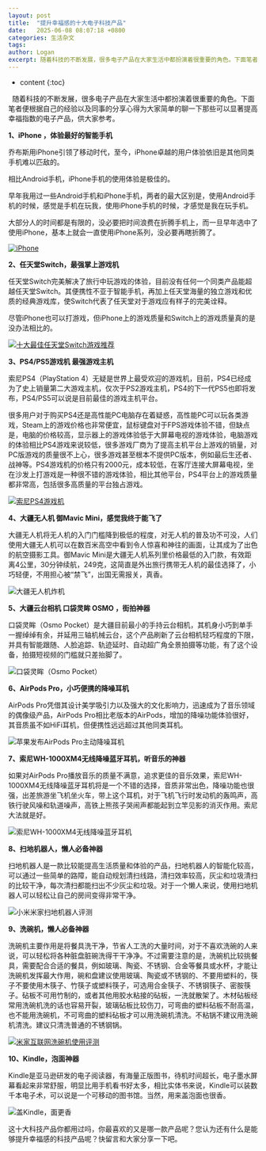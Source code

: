 ```yaml
---
layout: post
title:  "提升幸福感的十大电子科技产品"
date:   2025-06-08 08:07:18 +0800
categories: 生活杂文
tags: 
author: Logan
excerpt: 随着科技的不断发展，很多电子产品在大家生活中都扮演着很重要的角色。下面笔者便根据自己的经验以及同事的分享心得为大家简单的聊一下那些可以显著提高幸福指数的电子产品，供大家参考。
---
```


* content
{:toc}

  随着科技的不断发展，很多电子产品在大家生活中都扮演着很重要的角色。下面笔者便根据自己的经验以及同事的分享心得为大家简单的聊一下那些可以显著提高幸福指数的电子产品，供大家参考。

**1、iPhone ，体验最好的智能手机**

乔布斯用iPhone引领了移动时代，至今，iPhone卓越的用户体验依旧是其他同类手机难以匹敌的。

相比Android手机，iPhone手机的使用体验是极佳的。

早年我用过一些Android手机和iPhone手机，两者的最大区别是，使用Android手机的时候，感觉是手机在玩我，使用iPhone手机的时候，才感觉是我在玩手机。

大部分人的时间都是有限的，没必要把时间浪费在折腾手机上，而一旦早年选中了使用iPhone，基本上就会一直使用iPhone系列，没必要再瞎折腾了。

[![iPhone](https://f80386d.webp.li/file/img-hub/1749440818803_6222_1.jpg)](https://f80386d.webp.li/file/img-hub/1749440818803_6222_1.jpg)

**2、任天堂Switch，最强掌上游戏机**

任天堂Switch完美解决了旅行中玩游戏的体验，目前没有任何一个同类产品能超越任天堂Switch。其便携性不亚于智能手机，再加上任天堂海量的独立游戏和优质的经典游戏库，使Switch代表了任天堂对于游戏应有样子的完美诠释。

尽管iPhone也可以打游戏，但iPhone上的游戏质量和Switch上的游戏质量真的是没办法相比的。

[![十大最佳任天堂Switch游戏推荐](https://f80386d.webp.li/file/img-hub/1749440816582_5966_1.jpg)](https://f80386d.webp.li/file/img-hub/1749440816582_5966_1.jpg)

**3、PS4/PS5游戏机 最强游戏主机**

索尼PS4（PlayStation 4）无疑是世界上最受欢迎的游戏机，目前，PS4已经成为了史上销量第二大游戏主机，仅次于PS2游戏主机，PS4的下一代PS5也即将发布，PS4/PS5可以说是目前最佳的游戏主机平台。

很多用户对于购买PS4还是高性能PC电脑存在着疑惑，高性能PC可以玩各类游戏，Steam上的游戏价格也非常便宜，鼠标键盘对于FPS游戏体验不错，但缺点是，电脑的价格较高，显示器上的游戏体验低于大屏幕电视的游戏体验，电脑游戏的体验相比PS4游戏来说较低，很多游戏厂商为了提高主机平台上游戏的销量，对PC版游戏的质量很不上心，很多游戏甚至根本不提供PC版本，例如最后生还者、战神等。PS4游戏机的价格只有2000元，成本较低，在客厅连接大屏幕电视，坐在沙发上打游戏是一种很不错的游戏体验，相比其他平台，PS4平台上的游戏质量都非常高，包括很多高质量的平台独占游戏。

[![索尼PS4游戏机](https://f80386d.webp.li/file/img-hub/1749440827499_4473_1.jpg)](https://f80386d.webp.li/file/img-hub/1749440827499_4473_1.jpg)

**4、大疆无人机 御Mavic Mini，感觉我终于能飞了**

大疆无人机将无人机的入门门槛降到极低的程度，对无人机的普及功不可没，人们使用大疆无人机可以在数百米高空中看到令人惊喜和神往的画面，让其成为了出色的航空摄影工具。御Mavic Mini是大疆无人机系列里价格最低的入门款，有效距离4公里，30分钟续航，249克，这简直是外出旅行携带无人机的最佳选择了，小巧轻便，不用担心被“禁飞”，出国无需报关，真香。

![大疆无人机炸机](https://f80386d.webp.li/file/img-hub/1749440826149_5951_9.jpg)

**5、大疆云台相机 口袋灵眸 OSMO ，街拍神器**

口袋灵眸（Osmo Pocket）是大疆目前最小的手持云台相机，其机身小巧到单手一握绰绰有余，并延用三轴机械云台，这个产品刷新了云台相机轻巧程度的下限，并具有智能跟随、人脸追踪、轨迹延时、自动超广角全景拍摄等功能，有了这个设备，拍摄短视频的门槛就只差抬脚了。

![口袋灵眸（Osmo Pocket）](https://f80386d.webp.li/file/img-hub/1749440827556_5610_6.jpg)

**6、AirPods Pro，小巧便携的降噪耳机**

AirPods Pro凭借其设计美学吸引力以及强大的文化影响力，迅速成为了音乐领域的偶像级产品，AirPods Pro相比老版本的AirPods，增加的降噪功能体验很好，其音质虽不如HiFi耳机，但便携性远远超过其他同类耳机。

![苹果发布AirPods Pro主动降噪耳机](https://f80386d.webp.li/file/img-hub/1749440826016_5872_1.jpg)

**7、索尼WH-1000XM4无线降噪蓝牙耳机，听音乐的神器**

如果对AirPods Pro播放音乐的质量不满意，追求更佳的音乐效果，索尼WH-1000XM4无线降噪蓝牙耳机将是一个不错的选择，音质非常出色，降噪功能也很强，出差旅游坐飞机坐火车，带上这个耳机，对于飞机飞行时发动机的轰鸣声，高铁行驶风噪和轨道噪声，高铁上熊孩子哭闹声都能起到立竿见影的消灭作用。索尼大法就是好。

![索尼WH-1000XM4无线降噪蓝牙耳机](https://f80386d.webp.li/file/img-hub/1749440824086_5872_3.jpg)

**8、扫地机器人，懒人必备神器**

扫地机器人是一款比较能提高生活质量和体验的产品，扫地机器人的智能化较高，可以通过一些简单的路障，能自动规划清扫线路，清扫效率较高，灰尘和垃圾清扫的比较干净，每次清扫都能扫出不少灰尘和垃圾。对于一个懒人来说，使用扫地机器人可以轻松让自己的房间变得非常干净。

![小米米家扫地机器人评测](https://f80386d.webp.li/file/img-hub/1749440817201_5251_1.jpg)

**9、洗碗机，懒人必备神器**

洗碗机主要作用是将餐具洗干净，节省人工洗的大量时间，对于不喜欢洗碗的人来说，可以轻松将各种脏盘脏碗洗得干干净净。不过需要注意的是，洗碗机比较挑餐具，需要配合合适的餐具，例如玻璃、陶瓷、不锈钢、合金等餐具或水杯，才能让洗碗机发挥最大作用，碗和盘建议使用玻璃、陶瓷或不锈钢的、不要用塑料的，筷子不要使用木筷子、竹筷子或塑料筷子，可选用合金筷子、不锈钢筷子、密胺筷子。砧板不可用竹制的，或者其他用胶水粘接的砧板，一洗就散架了。木材砧板经常用洗碗机洗的话也容易开裂，玻璃砧板比较伤刀，可弯曲的塑料砧板不耐高温，也不能用洗碗机，不可弯曲的塑料砧板才可以用洗碗机清洗。不粘锅不建议用洗碗机清洗。建议只清洗普通的不锈钢锅。

[![米家互联网洗碗机使用评测](https://f80386d.webp.li/file/img-hub/1749440816270_6236_1.jpg)](https://f80386d.webp.li/file/img-hub/1749440816270_6236_1.jpg)

**10、Kindle，泡面神器**

Kindle是亚马逊研发的电子阅读器，有海量正版图书，待机时间超长，电子墨水屏幕看起来非常舒服，明显比用手机看书好太多，相比实体书来说，Kindle可以装数千本电子术，可以说是一个可移动的图书馆。当然，用来盖泡面也很香。

![盖Kindle，面更香](https://f80386d.webp.li/file/img-hub/1749440818450_5652_1.jpg)

这十大科技产品你都用过吗，你最喜欢的又是哪一款产品呢？您认为还有什么是能够提升幸福感的科技产品呢？快留言和大家分享一下吧。
